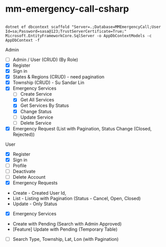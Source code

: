 # mm-emergency-call-csharp

```

dotnet ef dbcontext scaffold "Server=.;Database=MMEmergencyCall;User Id=sa;Password=sasa@123;TrustServerCertificate=True;" Microsoft.EntityFrameworkCore.SqlServer -o AppDbContextModels -c AppDbContext -f

```


Admin

- [ ] Admin / User (CRUD) (By Role)
- [x] Register
- [x] Sign in
- [x] States & Regions (CRUD) - need pagination
- [x] Township (CRUD) - Su Sandar Lin
- [x] Emergency Services
	- [ ] Create Service
	- [x] Get All Services
	- [x] Get Services By Status
	- [x] Change Status
	- [ ] Update Service
	- [ ] Delete Service
	
- [x] Emergency Request (List with Pagination, Status Change (Closed, Rejected))

User

- [x] Register
- [x] Sign in
- [ ] Profile 
- 	[ ] Deactivate
- 	[ ] Delete Account
- [x] Emergency Requests 
- 	Create - Created User Id,
- 	List - Listing with Pagination (Status - Cancel, Open, Closed)
- 	Update - Only Status
- [x] Emergency Services
- 	Create with Pending (Search with Admin Approved)
- 	[Feature] Update with Pending (Temporary Table) 
- [ ] Search 
	Type, Township, Lat, Lon (with Pagination)
	


